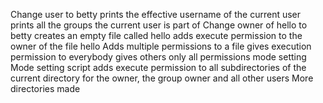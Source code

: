Change user to betty
prints the effective username of the current user
prints all the groups the current user is part of
Change owner of hello to betty
creates an empty file called hello
adds execute permission to the owner of the file hello
Adds multiple permissions to a file
gives execution permission to everybody
gives others only all permissions
mode setting
Mode setting script
adds execute permission to all subdirectories of the current directory for the owner, the group owner and all other users
More directories made

